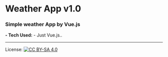 # Weather App v1.0
<h3> Simple weather App by Vue.js </h3>
<strong>- Tech Used:</strong>
- Just Vue.js..

***
License: [![CC BY-SA 4.0](https://img.shields.io/badge/License-CC%20BY--SA%204.0-lightgrey.svg "CC")](https://creativecommons.org/licenses/by-sa/4.0/)
